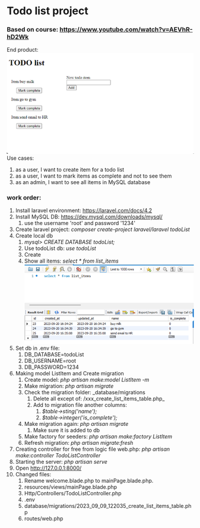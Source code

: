 # Todo list project
### Based on course: https://www.youtube.com/watch?v=AEVhR-hD2Wk
End product:
![img.png](img.png)
Use cases:
1. as a user, I want to create item for a todo list
2. as a user, I want to mark items as complete and not to see them
3. as an admin, I want to see all items in MySQL database
### work order:
1. Install laravel environment: https://laravel.com/docs/4.2
2. Install MySQL DB: https://dev.mysql.com/downloads/mysql/
   1. use the username 'root' and password '1234'
3. Create laravel project: _composer create-project laravel/laravel todoList_
4. Create local db 
   1. _mysql> CREATE DATABASE todoList;_
   2. Use todoList db: _use todoList_
   3. Create 
   4. Show all items: _select * from list_items_
   ![img_1.png](img_1.png)
5. Set db in .env file:
   1. DB_DATABASE=todoList
   2. DB_USERNAME=root
   3. DB_PASSWORD=1234
6. Making model ListItem and Create migration
   1. Create model: _php artisan make:model ListItem -m_
   2. Make migration: _php artisan migrate_
   3. Check the migration folder: _database/migrations
      1. Delete all except of: /xxx_create_list_items_table.php_
      2. Add to migration file another columns:
         1. _$table->sting('name');_
         2. _$table->integer('is_complete');_
   4. Make migration again: _php artisan migrate_
      1. Make sure it is added to db
   5. Make factory for seeders: _php artisan make:factory ListItem_
   6. Refresh migration: _php artisan migrate:fresh_
7. Creating controller for free from logic file web.php: _php artisan make:controller TodoListController_
8. Starting the server: _php artisan serve_
9. Open http://127.0.0.1:8000/
10. Changed files:
    1. Rename welcome.blade.php to mainPage.blade.php. 
    2. resources/views/mainPage.blade.php 
    3. Http/Controllers/TodoListController.php
    4. .env
    5. database/migrations/2023_09_09_122035_create_list_items_table.php
    6. routes/web.php